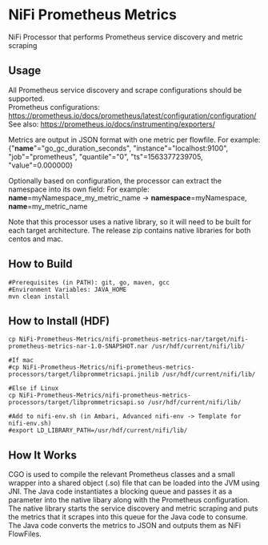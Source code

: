 # NiFi Prometheus Metrics
NiFi Processor that performs Prometheus service discovery and metric scraping

## Usage
All Prometheus service discovery and scrape configurations should be supported.   
Prometheus configurations: https://prometheus.io/docs/prometheus/latest/configuration/configuration/   
See also: https://prometheus.io/docs/instrumenting/exporters/

Metrics are output in JSON format with one metric per flowfile. For example:   
{"__name__"="go_gc_duration_seconds", "instance"="localhost:9100", "job"="prometheus", "quantile"="0", "ts"=1563377239705, "value"=0.000000}

Optionally based on configuration, the processor can extract the namespace into its own field:
For example: __name__=myNamespace_my_metric_name -> __namespace__=myNamespace, __name__=my_metric_name


Note that this processor uses a native library, so it will need to be built for each target architecture. The release zip contains native libraries for both centos and mac.


## How to Build
```
#Prerequisites (in PATH): git, go, maven, gcc
#Environment Variables: JAVA_HOME
mvn clean install
```

## How to Install (HDF)
```
cp NiFi-Prometheus-Metrics/nifi-prometheus-metrics-nar/target/nifi-prometheus-metrics-nar-1.0-SNAPSHOT.nar /usr/hdf/current/nifi/lib/

#If mac
#cp NiFi-Prometheus-Metrics/nifi-prometheus-metrics-processors/target/libprommetricsapi.jnilib /usr/hdf/current/nifi/lib/

#Else if Linux
cp NiFi-Prometheus-Metrics/nifi-prometheus-metrics-processors/target/libprommetricsapi.so /usr/hdf/current/nifi/lib/

#Add to nifi-env.sh (in Ambari, Advanced nifi-env -> Template for nifi-env.sh)
#export LD_LIBRARY_PATH=/usr/hdf/current/nifi/lib/
```

## How It Works
CGO is used to compile the relevant Prometheus classes and a small wrapper into a shared object (.so) file that can be loaded into the JVM using JNI. The Java code instantiates a blocking queue and passes it as a parameter into the native libary along with the Prometheus configuration. The native library starts the service discovery and metric scraping and puts the metrics that it scrapes into this queue for the Java code to consume. The Java code converts the metrics to JSON and outputs them as NiFi FlowFiles.
